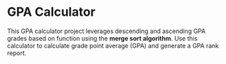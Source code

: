 # GPA Calculator

This GPA calculator project leverages descending and ascending GPA grades based on function using the **merge sort algorithm**. 
Use this calculator to calculate grade point average (GPA) and generate a GPA rank report.

